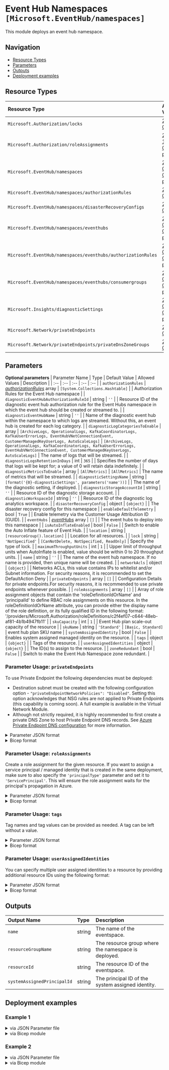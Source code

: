 # Event Hub Namespaces `[Microsoft.EventHub/namespaces]`

This module deploys an event hub namespace.

## Navigation

- [Resource Types](#Resource-Types)
- [Parameters](#Parameters)
- [Outputs](#Outputs)
- [Deployment examples](#Deployment-examples)

## Resource Types

| Resource Type | API Version |
| :-- | :-- |
| `Microsoft.Authorization/locks` | [2017-04-01](https://docs.microsoft.com/en-us/azure/templates/Microsoft.Authorization/2017-04-01/locks) |
| `Microsoft.Authorization/roleAssignments` | [2020-10-01-preview](https://docs.microsoft.com/en-us/azure/templates/Microsoft.Authorization/2020-10-01-preview/roleAssignments) |
| `Microsoft.EventHub/namespaces` | [2021-06-01-preview](https://docs.microsoft.com/en-us/azure/templates/Microsoft.EventHub/2021-06-01-preview/namespaces) |
| `Microsoft.EventHub/namespaces/authorizationRules` | [2017-04-01](https://docs.microsoft.com/en-us/azure/templates/Microsoft.EventHub/2017-04-01/namespaces/authorizationRules) |
| `Microsoft.EventHub/namespaces/disasterRecoveryConfigs` | [2017-04-01](https://docs.microsoft.com/en-us/azure/templates/Microsoft.EventHub/2017-04-01/namespaces/disasterRecoveryConfigs) |
| `Microsoft.EventHub/namespaces/eventhubs` | [2021-06-01-preview](https://docs.microsoft.com/en-us/azure/templates/Microsoft.EventHub/2021-06-01-preview/namespaces/eventhubs) |
| `Microsoft.EventHub/namespaces/eventhubs/authorizationRules` | [2021-06-01-preview](https://docs.microsoft.com/en-us/azure/templates/Microsoft.EventHub/2021-06-01-preview/namespaces/eventhubs/authorizationRules) |
| `Microsoft.EventHub/namespaces/eventhubs/consumergroups` | [2021-06-01-preview](https://docs.microsoft.com/en-us/azure/templates/Microsoft.EventHub/2021-06-01-preview/namespaces/eventhubs/consumergroups) |
| `Microsoft.Insights/diagnosticSettings` | [2021-05-01-preview](https://docs.microsoft.com/en-us/azure/templates/Microsoft.Insights/2021-05-01-preview/diagnosticSettings) |
| `Microsoft.Network/privateEndpoints` | [2021-05-01](https://docs.microsoft.com/en-us/azure/templates/Microsoft.Network/2021-05-01/privateEndpoints) |
| `Microsoft.Network/privateEndpoints/privateDnsZoneGroups` | [2021-05-01](https://docs.microsoft.com/en-us/azure/templates/Microsoft.Network/2021-05-01/privateEndpoints/privateDnsZoneGroups) |

## Parameters

**Optional parameters**
| Parameter Name | Type | Default Value | Allowed Values | Description |
| :-- | :-- | :-- | :-- | :-- |
| `authorizationRules` | _[authorizationRules](authorizationRules/readme.md)_ array | `[System.Collections.Hashtable]` |  | Authorization Rules for the Event Hub namespace |
| `diagnosticEventHubAuthorizationRuleId` | string | `''` |  | Resource ID of the diagnostic event hub authorization rule for the Event Hubs namespace in which the event hub should be created or streamed to. |
| `diagnosticEventHubName` | string | `''` |  | Name of the diagnostic event hub within the namespace to which logs are streamed. Without this, an event hub is created for each log category. |
| `diagnosticLogCategoriesToEnable` | array | `[ArchiveLogs, OperationalLogs, KafkaCoordinatorLogs, KafkaUserErrorLogs, EventHubVNetConnectionEvent, CustomerManagedKeyUserLogs, AutoScaleLogs]` | `[ArchiveLogs, OperationalLogs, KafkaCoordinatorLogs, KafkaUserErrorLogs, EventHubVNetConnectionEvent, CustomerManagedKeyUserLogs, AutoScaleLogs]` | The name of logs that will be streamed. |
| `diagnosticLogsRetentionInDays` | int | `365` |  | Specifies the number of days that logs will be kept for; a value of 0 will retain data indefinitely. |
| `diagnosticMetricsToEnable` | array | `[AllMetrics]` | `[AllMetrics]` | The name of metrics that will be streamed. |
| `diagnosticSettingsName` | string | `[format('{0}-diagnosticSettings', parameters('name'))]` |  | The name of the diagnostic setting, if deployed. |
| `diagnosticStorageAccountId` | string | `''` |  | Resource ID of the diagnostic storage account. |
| `diagnosticWorkspaceId` | string | `''` |  | Resource ID of the diagnostic log analytics workspace. |
| `disasterRecoveryConfig` | object | `{object}` |  | The disaster recovery config for this namespace |
| `enableDefaultTelemetry` | bool | `True` |  | Enable telemetry via the Customer Usage Attribution ID (GUID). |
| `eventHubs` | _[eventHubs](eventHubs/readme.md)_ array | `[]` |  | The event hubs to deploy into this namespace |
| `isAutoInflateEnabled` | bool | `False` |  | Switch to enable the Auto Inflate feature of Event Hub. |
| `location` | string | `[resourceGroup().location]` |  | Location for all resources. |
| `lock` | string | `'NotSpecified'` | `[CanNotDelete, NotSpecified, ReadOnly]` | Specify the type of lock. |
| `maximumThroughputUnits` | int | `1` |  | Upper limit of throughput units when AutoInflate is enabled, value should be within 0 to 20 throughput units. |
| `name` | string | `''` |  | The name of the event hub namespace. If no name is provided, then unique name will be created. |
| `networkAcls` | object | `{object}` |  | Networks ACLs, this value contains IPs to whitelist and/or Subnet information. For security reasons, it is recommended to set the DefaultAction Deny |
| `privateEndpoints` | array | `[]` |  | Configuration Details for private endpoints.For security reasons, it is recommended to use private endpoints whenever possible. |
| `roleAssignments` | array | `[]` |  | Array of role assignment objects that contain the 'roleDefinitionIdOrName' and 'principalId' to define RBAC role assignments on this resource. In the roleDefinitionIdOrName attribute, you can provide either the display name of the role definition, or its fully qualified ID in the following format: '/providers/Microsoft.Authorization/roleDefinitions/c2f4ef07-c644-48eb-af81-4b1b4947fb11' |
| `skuCapacity` | int | `1` |  | Event Hub plan scale-out capacity of the resource |
| `skuName` | string | `'Standard'` | `[Basic, Standard]` | event hub plan SKU name |
| `systemAssignedIdentity` | bool | `False` |  | Enables system assigned managed identity on the resource. |
| `tags` | object | `{object}` |  | Tags of the resource. |
| `userAssignedIdentities` | object | `{object}` |  | The ID(s) to assign to the resource. |
| `zoneRedundant` | bool | `False` |  | Switch to make the Event Hub Namespace zone redundant. |


### Parameter Usage: `privateEndpoints`

To use Private Endpoint the following dependencies must be deployed:

- Destination subnet must be created with the following configuration option - `"privateEndpointNetworkPolicies": "Disabled"`.  Setting this option acknowledges that NSG rules are not applied to Private Endpoints (this capability is coming soon). A full example is available in the Virtual Network Module.
- Although not strictly required, it is highly recommended to first create a private DNS Zone to host Private Endpoint DNS records. See [Azure Private Endpoint DNS configuration](https://docs.microsoft.com/en-us/azure/private-link/private-endpoint-dns) for more information.

<details>

<summary>Parameter JSON format</summary>

```json
"privateEndpoints": {
    "value": [
        // Example showing all available fields
        {
            "name": "sxx-az-pe", // Optional: Name will be automatically generated if one is not provided here
            "subnetResourceId": "/subscriptions/<<subscriptionId>>/resourceGroups/validation-rg/providers/Microsoft.Network/virtualNetworks/sxx-az-vnet-x-001/subnets/sxx-az-subnet-x-001",
            "service": "<<serviceName>>", // e.g. vault, registry, file, blob, queue, table etc.
            "privateDnsZoneResourceIds": [ // Optional: No DNS record will be created if a private DNS zone Resource ID is not specified
                "/subscriptions/<<subscriptionId>>/resourceGroups/validation-rg/providers/Microsoft.Network/privateDnsZones/privatelink.blob.core.windows.net"
            ],
            "customDnsConfigs": [ // Optional
                {
                    "fqdn": "customname.test.local",
                    "ipAddresses": [
                        "10.10.10.10"
                    ]
                }
            ]
        },
        // Example showing only mandatory fields
        {
            "subnetResourceId": "/subscriptions/<<subscriptionId>>/resourceGroups/validation-rg/providers/Microsoft.Network/virtualNetworks/sxx-az-vnet-x-001/subnets/sxx-az-subnet-x-001",
            "service": "<<serviceName>>" // e.g. vault, registry, file, blob, queue, table etc.
        }
    ]
}
```

</details>

<details>

<summary>Bicep format</summary>

```bicep
privateEndpoints:  [
    // Example showing all available fields
    {
        name: 'sxx-az-pe' // Optional: Name will be automatically generated if one is not provided here
        subnetResourceId: '/subscriptions/<<subscriptionId>>/resourceGroups/validation-rg/providers/Microsoft.Network/virtualNetworks/sxx-az-vnet-x-001/subnets/sxx-az-subnet-x-001'
        service: '<<serviceName>>' // e.g. vault registry file blob queue table etc.
        privateDnsZoneResourceIds: [ // Optional: No DNS record will be created if a private DNS zone Resource ID is not specified
            '/subscriptions/<<subscriptionId>>/resourceGroups/validation-rg/providers/Microsoft.Network/privateDnsZones/privatelink.blob.core.windows.net'
        ]
        // Optional
        customDnsConfigs: [
            {
                fqdn: 'customname.test.local'
                ipAddresses: [
                    '10.10.10.10'
                ]
            }
        ]
    }
    // Example showing only mandatory fields
    {
        subnetResourceId: '/subscriptions/<<subscriptionId>>/resourceGroups/validation-rg/providers/Microsoft.Network/virtualNetworks/sxx-az-vnet-x-001/subnets/sxx-az-subnet-x-001'
        service: '<<serviceName>>' // e.g. vault registry file blob queue table etc.
    }
]
```

</details>
<p>

### Parameter Usage: `roleAssignments`

Create a role assignment for the given resource. If you want to assign a service principal / managed identity that is created in the same deployment, make sure to also specify the `'principalType'` parameter and set it to `'ServicePrincipal'`. This will ensure the role assignment waits for the principal's propagation in Azure.

<details>

<summary>Parameter JSON format</summary>

```json
"roleAssignments": {
    "value": [
        {
            "roleDefinitionIdOrName": "Reader",
            "description": "Reader Role Assignment",
            "principalIds": [
                "12345678-1234-1234-1234-123456789012", // object 1
                "78945612-1234-1234-1234-123456789012" // object 2
            ]
        },
        {
            "roleDefinitionIdOrName": "/providers/Microsoft.Authorization/roleDefinitions/c2f4ef07-c644-48eb-af81-4b1b4947fb11",
            "principalIds": [
                "12345678-1234-1234-1234-123456789012" // object 1
            ],
            "principalType": "ServicePrincipal"
        }
    ]
}
```

</details>

<details>

<summary>Bicep format</summary>

```bicep
roleAssignments: [
    {
        roleDefinitionIdOrName: 'Reader'
        description: 'Reader Role Assignment'
        principalIds: [
            '12345678-1234-1234-1234-123456789012' // object 1
            '78945612-1234-1234-1234-123456789012' // object 2
        ]
    }
    {
        roleDefinitionIdOrName: '/providers/Microsoft.Authorization/roleDefinitions/c2f4ef07-c644-48eb-af81-4b1b4947fb11'
        principalIds: [
            '12345678-1234-1234-1234-123456789012' // object 1
        ]
        principalType: 'ServicePrincipal'
    }
]
```

</details>
<p>

### Parameter Usage: `tags`

Tag names and tag values can be provided as needed. A tag can be left without a value.

<details>

<summary>Parameter JSON format</summary>

```json
"tags": {
    "value": {
        "Environment": "Non-Prod",
        "Contact": "test.user@testcompany.com",
        "PurchaseOrder": "1234",
        "CostCenter": "7890",
        "ServiceName": "DeploymentValidation",
        "Role": "DeploymentValidation"
    }
}
```

</details>

<details>

<summary>Bicep format</summary>

```bicep
tags: {
    Environment: 'Non-Prod'
    Contact: 'test.user@testcompany.com'
    PurchaseOrder: '1234'
    CostCenter: '7890'
    ServiceName: 'DeploymentValidation'
    Role: 'DeploymentValidation'
}
```

</details>
<p>

### Parameter Usage: `userAssignedIdentities`

You can specify multiple user assigned identities to a resource by providing additional resource IDs using the following format:

<details>

<summary>Parameter JSON format</summary>

```json
"userAssignedIdentities": {
    "value": {
        "/subscriptions/12345678-1234-1234-1234-123456789012/resourcegroups/validation-rg/providers/Microsoft.ManagedIdentity/userAssignedIdentities/adp-sxx-az-msi-x-001": {},
        "/subscriptions/12345678-1234-1234-1234-123456789012/resourcegroups/validation-rg/providers/Microsoft.ManagedIdentity/userAssignedIdentities/adp-sxx-az-msi-x-002": {}
    }
}
```

</details>

<details>

<summary>Bicep format</summary>

```bicep
userAssignedIdentities: {
    '/subscriptions/12345678-1234-1234-1234-123456789012/resourcegroups/validation-rg/providers/Microsoft.ManagedIdentity/userAssignedIdentities/adp-sxx-az-msi-x-001': {}
    '/subscriptions/12345678-1234-1234-1234-123456789012/resourcegroups/validation-rg/providers/Microsoft.ManagedIdentity/userAssignedIdentities/adp-sxx-az-msi-x-002': {}
}
```

</details>
<p>

## Outputs

| Output Name | Type | Description |
| :-- | :-- | :-- |
| `name` | string | The name of the eventspace. |
| `resourceGroupName` | string | The resource group where the namespace is deployed. |
| `resourceId` | string | The resource ID of the eventspace. |
| `systemAssignedPrincipalId` | string | The principal ID of the system assigned identity. |

## Deployment examples

<h3>Example 1</h3>

<details>

<summary>via JSON Parameter file</summary>

```json
{
    "$schema": "https://schema.management.azure.com/schemas/2019-04-01/deploymentParameters.json#",
    "contentVersion": "1.0.0.0",
    "parameters": {}
}

```

</details>

<details>

<summary>via Bicep module</summary>

```bicep
module namespaces './Microsoft.EventHub/namespaces/deploy.bicep' = {
  name: '${uniqueString(deployment().name)}-namespaces'
  params: {
    {}
    {}
  }
```

</details>
<p>

<h3>Example 2</h3>

<details>

<summary>via JSON Parameter file</summary>

```json
{
    "$schema": "https://schema.management.azure.com/schemas/2019-04-01/deploymentParameters.json#",
    "contentVersion": "1.0.0.0",
    "parameters": {
        "name": {
            "value": "<<namePrefix>>-az-evnsp-x-001"
        },
        "authorizationRules": {
            "value": [
                {
                    "name": "RootManageSharedAccessKey",
                    "rights": [
                        "Listen",
                        "Manage",
                        "Send"
                    ]
                },
                {
                    "name": "SendListenAccess",
                    "rights": [
                        "Listen",
                        "Send"
                    ]
                }
            ]
        },
        "roleAssignments": {
            "value": [
                {
                    "roleDefinitionIdOrName": "Reader",
                    "principalIds": [
                        "<<deploymentSpId>>"
                    ]
                }
            ]
        },
        "eventHubs": {
            "value": [
                {
                    "name": "<<namePrefix>>-az-evh-x-001"
                },
                {
                    "name": "<<namePrefix>>-az-evh-x-002",
                    "authorizationRules": [
                        {
                            "name": "RootManageSharedAccessKey",
                            "rights": [
                                "Listen",
                                "Manage",
                                "Send"
                            ]
                        },
                        {
                            "name": "SendListenAccess",
                            "rights": [
                                "Listen",
                                "Send"
                            ]
                        }
                    ],
                    "roleAssignments": [
                        {
                            "roleDefinitionIdOrName": "Reader",
                            "principalIds": [
                                "<<deploymentSpId>>"
                            ]
                        }
                    ],
                    "messageRetentionInDays": 1,
                    "partitionCount": 2,
                    "status": "Active",
                    "captureDescriptionEnabled": true,
                    "captureDescriptionEncoding": "Avro",
                    "captureDescriptionIntervalInSeconds": 300,
                    "captureDescriptionSizeLimitInBytes": 314572800,
                    "captureDescriptionDestinationName": "EventHubArchive.AzureBlockBlob",
                    "captureDescriptionDestinationStorageAccountResourceId": "/subscriptions/<<subscriptionId>>/resourceGroups/validation-rg/providers/Microsoft.Storage/storageAccounts/adp<<namePrefix>>azsax001",
                    "captureDescriptionDestinationBlobContainer": "eventhub",
                    "captureDescriptionDestinationArchiveNameFormat": "{Namespace}/{EventHub}/{PartitionId}/{Year}/{Month}/{Day}/{Hour}/{Minute}/{Second}",
                    "captureDescriptionSkipEmptyArchives": true,
                    "consumerGroups": [
                        {
                            "name": "custom",
                            "userMetadata": "customMetadata"
                        }
                    ]
                }
            ]
        },
        "diagnosticLogsRetentionInDays": {
            "value": 7
        },
        "diagnosticStorageAccountId": {
            "value": "/subscriptions/<<subscriptionId>>/resourceGroups/validation-rg/providers/Microsoft.Storage/storageAccounts/adp<<namePrefix>>azsax001"
        },
        "diagnosticWorkspaceId": {
            "value": "/subscriptions/<<subscriptionId>>/resourcegroups/validation-rg/providers/microsoft.operationalinsights/workspaces/adp-<<namePrefix>>-az-law-x-001"
        },
        "diagnosticEventHubAuthorizationRuleId": {
            "value": "/subscriptions/<<subscriptionId>>/resourceGroups/validation-rg/providers/Microsoft.EventHub/namespaces/adp-<<namePrefix>>-az-evhns-x-001/AuthorizationRules/RootManageSharedAccessKey"
        },
        "diagnosticEventHubName": {
            "value": "adp-<<namePrefix>>-az-evh-x-001"
        },
        "systemAssignedIdentity": {
            "value": true
        },
        "networkAcls": {
            "value": {
                "bypass": "AzureServices",
                "defaultAction": "Deny",
                "virtualNetworkRules": [
                    {
                        "id": "/subscriptions/<<subscriptionId>>/resourceGroups/validation-rg/providers/Microsoft.Network/virtualNetworks/adp-<<namePrefix>>-az-vnet-x-001/subnets/<<namePrefix>>-az-subnet-x-001",
                        "action": "Allow"
                    }
                ],
                "ipRules": []
            }
        },
        "userAssignedIdentities": {
            "value": {
                "/subscriptions/<<subscriptionId>>/resourcegroups/validation-rg/providers/Microsoft.ManagedIdentity/userAssignedIdentities/adp-<<namePrefix>>-az-msi-x-001": {}
            }
        }
    }
}

```

</details>

<details>

<summary>via Bicep module</summary>

```bicep
module namespaces './Microsoft.EventHub/namespaces/deploy.bicep' = {
  name: '${uniqueString(deployment().name)}-namespaces'
  params: {
      userAssignedIdentities: {
        '/subscriptions/<<subscriptionId>>/resourcegroups/validation-rg/providers/Microsoft.ManagedIdentity/userAssignedIdentities/adp-<<namePrefix>>-az-msi-x-001': {}
      }
      eventHubs: [
        {
          name: '<<namePrefix>>-az-evh-x-001'
        }
        {
          captureDescriptionEnabled: true
          authorizationRules: [
            {
              rights: [
                'Listen'
                'Manage'
                'Send'
              ]
              name: 'RootManageSharedAccessKey'
            }
            {
              rights: [
                'Listen'
                'Send'
              ]
              name: 'SendListenAccess'
            }
          ]
          captureDescriptionDestinationName: 'EventHubArchive.AzureBlockBlob'
          name: '<<namePrefix>>-az-evh-x-002'
          captureDescriptionSizeLimitInBytes: 314572800
          captureDescriptionIntervalInSeconds: 300
          captureDescriptionDestinationArchiveNameFormat: '{Namespace}/{EventHub}/{PartitionId}/{Year}/{Month}/{Day}/{Hour}/{Minute}/{Second}'
          captureDescriptionSkipEmptyArchives: true
          captureDescriptionDestinationStorageAccountResourceId: '/subscriptions/<<subscriptionId>>/resourceGroups/validation-rg/providers/Microsoft.Storage/storageAccounts/adp<<namePrefix>>azsax001'
          captureDescriptionDestinationBlobContainer: 'eventhub'
          messageRetentionInDays: 1
          roleAssignments: [
            {
              principalIds: [
                '<<deploymentSpId>>'
              ]
              roleDefinitionIdOrName: 'Reader'
            }
          ]
          status: 'Active'
          partitionCount: 2
          consumerGroups: [
            {
              userMetadata: 'customMetadata'
              name: 'custom'
            }
          ]
          captureDescriptionEncoding: 'Avro'
        }
      ]
      diagnosticEventHubAuthorizationRuleId: '/subscriptions/<<subscriptionId>>/resourceGroups/validation-rg/providers/Microsoft.EventHub/namespaces/adp-<<namePrefix>>-az-evhns-x-001/AuthorizationRules/RootManageSharedAccessKey'
      networkAcls: {
        virtualNetworkRules: [
          {
            id: '/subscriptions/<<subscriptionId>>/resourceGroups/validation-rg/providers/Microsoft.Network/virtualNetworks/adp-<<namePrefix>>-az-vnet-x-001/subnets/<<namePrefix>>-az-subnet-x-001'
            action: 'Allow'
          }
        ]
        defaultAction: 'Deny'
        bypass: 'AzureServices'
        ipRules: []
      }
      diagnosticWorkspaceId: '/subscriptions/<<subscriptionId>>/resourcegroups/validation-rg/providers/microsoft.operationalinsights/workspaces/adp-<<namePrefix>>-az-law-x-001'
      diagnosticLogsRetentionInDays: 7
      diagnosticEventHubName: 'adp-<<namePrefix>>-az-evh-x-001'
      roleAssignments: [
        {
          principalIds: [
            '<<deploymentSpId>>'
          ]
          roleDefinitionIdOrName: 'Reader'
        }
      ]
      diagnosticStorageAccountId: '/subscriptions/<<subscriptionId>>/resourceGroups/validation-rg/providers/Microsoft.Storage/storageAccounts/adp<<namePrefix>>azsax001'
      systemAssignedIdentity: true
      name: '<<namePrefix>>-az-evnsp-x-001'
      authorizationRules: [
        {
          rights: [
            'Listen'
            'Manage'
            'Send'
          ]
          name: 'RootManageSharedAccessKey'
        }
        {
          rights: [
            'Listen'
            'Send'
          ]
          name: 'SendListenAccess'
        }
      ]
  }
```

</details>
<p>

